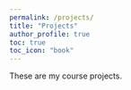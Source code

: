 ```yaml
---
permalink: /projects/
title: "Projects"
author_profile: true
toc: true
toc_icon: "book"
---
```

These are my course projects.

